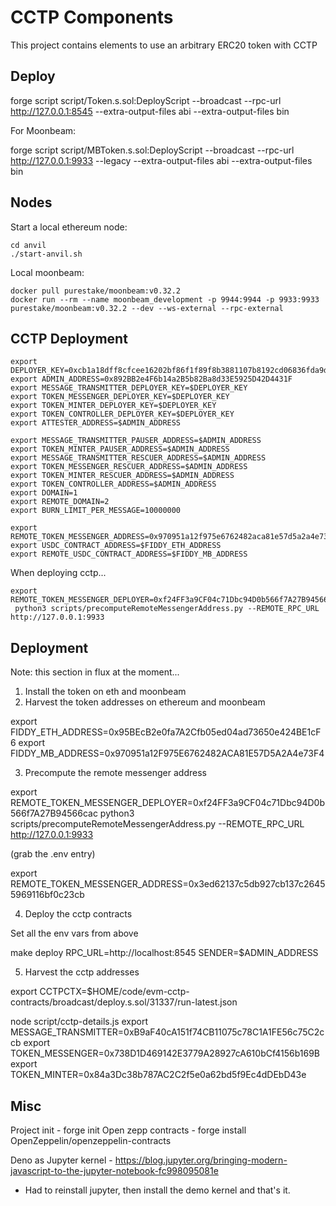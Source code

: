 # CCTP Components

This project contains elements to use an arbitrary ERC20 token with CCTP

## Deploy

forge script script/Token.s.sol:DeployScript --broadcast --rpc-url http://127.0.0.1:8545 --extra-output-files abi --extra-output-files bin

For Moonbeam:

forge script script/MBToken.s.sol:DeployScript --broadcast --rpc-url http://127.0.0.1:9933 --legacy --extra-output-files abi --extra-output-files bin

## Nodes

Start a local ethereum node:

```
cd anvil
./start-anvil.sh
```

Local moonbeam:

```
docker pull purestake/moonbeam:v0.32.2
docker run --rm --name moonbeam_development -p 9944:9944 -p 9933:9933 purestake/moonbeam:v0.32.2 --dev --ws-external --rpc-external 
```

## CCTP Deployment



```
export DEPLOYER_KEY=0xcb1a18dff8cfcee16202bf86f1f89f8b3881107b8192cd06836fda9dbc0fde1b
export ADMIN_ADDRESS=0x892BB2e4F6b14a2B5b82Ba8d33E5925D42D4431F
export MESSAGE_TRANSMITTER_DEPLOYER_KEY=$DEPLOYER_KEY
export TOKEN_MESSENGER_DEPLOYER_KEY=$DEPLOYER_KEY
export TOKEN_MINTER_DEPLOYER_KEY=$DEPLOYER_KEY
export TOKEN_CONTROLLER_DEPLOYER_KEY=$DEPLOYER_KEY
export ATTESTER_ADDRESS=$ADMIN_ADDRESS

export MESSAGE_TRANSMITTER_PAUSER_ADDRESS=$ADMIN_ADDRESS
export TOKEN_MINTER_PAUSER_ADDRESS=$ADMIN_ADDRESS
export MESSAGE_TRANSMITTER_RESCUER_ADDRESS=$ADMIN_ADDRESS
export TOKEN_MESSENGER_RESCUER_ADDRESS=$ADMIN_ADDRESS
export TOKEN_MINTER_RESCUER_ADDRESS=$ADMIN_ADDRESS
export TOKEN_CONTROLLER_ADDRESS=$ADMIN_ADDRESS
export DOMAIN=1
export REMOTE_DOMAIN=2
export BURN_LIMIT_PER_MESSAGE=10000000

export REMOTE_TOKEN_MESSENGER_ADDRESS=0x970951a12f975e6762482aca81e57d5a2a4e73f4
export USDC_CONTRACT_ADDRESS=$FIDDY_ETH_ADDRESS
export REMOTE_USDC_CONTRACT_ADDRESS=$FIDDY_MB_ADDRESS
```

When deploying cctp...

```
export REMOTE_TOKEN_MESSENGER_DEPLOYER=0xf24FF3a9CF04c71Dbc94D0b566f7A27B94566cac
 python3 scripts/precomputeRemoteMessengerAddress.py --REMOTE_RPC_URL http://127.0.0.1:9933
```

## Deployment 

Note: this section in flux at the moment...

1. Install the token on eth and moonbeam
2. Harvest the token addresses on ethereum and moonbeam

export FIDDY_ETH_ADDRESS=0x95BEcB2e0fa7A2Cfb05ed04ad73650e424BE1cF6
export FIDDY_MB_ADDRESS=0x970951a12F975E6762482ACA81E57D5A2A4e73F4

3. Precompute the remote messenger address

export REMOTE_TOKEN_MESSENGER_DEPLOYER=0xf24FF3a9CF04c71Dbc94D0b566f7A27B94566cac
python3 scripts/precomputeRemoteMessengerAddress.py --REMOTE_RPC_URL http://127.0.0.1:9933

(grab the .env entry)

export REMOTE_TOKEN_MESSENGER_ADDRESS=0x3ed62137c5db927cb137c26455969116bf0c23cb

4. Deploy the cctp contracts

Set all the env vars from above

make deploy RPC_URL=http://localhost:8545 SENDER=$ADMIN_ADDRESS


5. Harvest the cctp addresses


export CCTPCTX=$HOME/code/evm-cctp-contracts/broadcast/deploy.s.sol/31337/run-latest.json

node script/cctp-details.js
export MESSAGE_TRANSMITTER=0xB9aF40cA151f74CB11075c78C1A1FE56c75C2ccb
export TOKEN_MESSENGER=0x738D1D469142E3779A28927cA610bCf4156b169B
export TOKEN_MINTER=0x84a3Dc38b787AC2C2f5e0a62bd5f9Ec4dDEbD43e

## Misc

Project init - forge init
Open zepp contracts - forge install OpenZeppelin/openzeppelin-contracts

Deno as Jupyter kernel - https://blog.jupyter.org/bringing-modern-javascript-to-the-jupyter-notebook-fc998095081e

* Had to reinstall jupyter, then install the demo kernel and that's it.